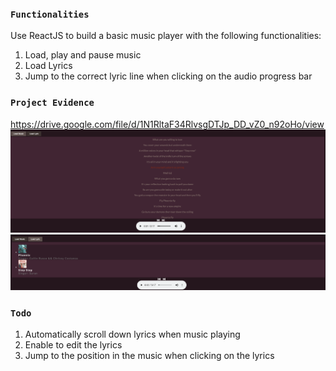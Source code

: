 ### `Functionalities`
Use ReactJS to build a basic music player with the following functionalities:
1) Load, play and pause music
2) Load Lyrics
3) Jump to the correct lyric line when clicking on the audio progress bar


### `Project Evidence`
https://drive.google.com/file/d/1N1RltaF34RlvsgDTJp_DD_vZ0_n92oHo/view
<img src="./projectEvidence1.png">
<img src="./projectEvidence2.png">

### `Todo`
1) Automatically scroll down lyrics when music playing
2) Enable to edit the lyrics
3) Jump to the position in the music when clicking on the lyrics